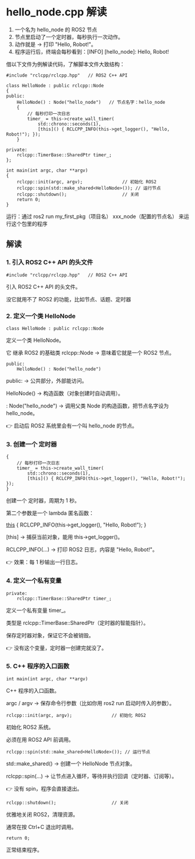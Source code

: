 # hello_node.cpp 解读

1. 一个名为 hello_node 的 ROS2 节点
2. 节点里启动了一个定时器，每秒执行一次动作。
3. 动作就是 → 打印 "Hello, Robot!"。
4. 程序运行后，终端会每秒看到：[INFO] [hello_node]: Hello, Robot!

借以下文件为例解读代码，了解脚本文件大致结构：

```
#include "rclcpp/rclcpp.hpp"   // ROS2 C++ API

class HelloNode : public rclcpp::Node
{
public:
    HelloNode() : Node("hello_node")   // 节点名字：hello_node
    {
        // 每秒打印一次日志
        timer_ = this->create_wall_timer(
            std::chrono::seconds(1),
            [this]() { RCLCPP_INFO(this->get_logger(), "Hello, Robot!"); });
    }

private:
    rclcpp::TimerBase::SharedPtr timer_;
};

int main(int argc, char **argv)
{
    rclcpp::init(argc, argv);               // 初始化 ROS2
    rclcpp::spin(std::make_shared<HelloNode>()); // 运行节点
    rclcpp::shutdown();                     // 关闭
    return 0;
}
```

运行：通过 ros2 run my_first_pkg（项目名） xxx_node（配置的节点名） 来运行这个包里的程序

## 解读

### 1. 引入 ROS2 C++ API 的头文件

```
#include "rclcpp/rclcpp.hpp"   // ROS2 C++ API
```

引入 ROS2 C++ API 的头文件。

没它就用不了 ROS2 的功能，比如节点、话题、定时器


### 2. 定义一个类 HelloNode

```
class HelloNode : public rclcpp::Node
```

定义一个类 HelloNode。

它 继承 ROS2 的基础类 rclcpp::Node → 意味着它就是一个 ROS2 节点。

```
public:
    HelloNode() : Node("hello_node")   
```

public: → 公共部分，外部能访问。

HelloNode() → 构造函数（对象创建时自动调用）。

: Node("hello_node") → 调用父类 Node 的构造函数，把节点名字设为 hello_node。

👉 启动后 ROS2 系统里会有一个叫 hello_node 的节点。

### 3. 创建一个 定时器

```
{
    // 每秒打印一次日志
    timer_ = this->create_wall_timer(
        std::chrono::seconds(1),
        [this]() { RCLCPP_INFO(this->get_logger(), "Hello, Robot!"); });
}
```

创建一个 定时器，周期为 1 秒。

第二个参数是一个 lambda 匿名函数：

[this]() { RCLCPP_INFO(this->get_logger(), "Hello, Robot!"); }

[this] → 捕获当前对象，能用 this->get_logger()。

RCLCPP_INFO(...) → 打印 ROS2 日志，内容是 "Hello, Robot!"。

👉 效果：每 1 秒输出一行日志。

### 4. 定义一个私有变量

```
private:
    rclcpp::TimerBase::SharedPtr timer_;
```

定义一个私有变量 timer_。

类型是 rclcpp::TimerBase::SharedPtr（定时器的智能指针）。

保存定时器对象，保证它不会被销毁。

👉 没有这个变量，定时器一创建完就没了。

### 5. C++ 程序的入口函数

```
int main(int argc, char **argv)
```

C++ 程序的入口函数。

argc / argv → 保存命令行参数（比如你用 ros2 run 启动时传入的参数）。

```
rclcpp::init(argc, argv);               // 初始化 ROS2
```

初始化 ROS2 系统。

必须在用 ROS2 API 前调用。

```
rclcpp::spin(std::make_shared<HelloNode>()); // 运行节点
```

std::make_shared<HelloNode>() → 创建一个 HelloNode 节点对象。

rclcpp::spin(...) → 让节点进入循环，等待并执行回调（定时器、订阅等）。

👉 没有 spin，程序会直接退出。

```
rclcpp::shutdown();                     // 关闭
```

优雅地关闭 ROS2，清理资源。

通常在按 Ctrl+C 退出时调用。

```
return 0;
```

正常结束程序。







